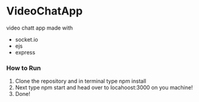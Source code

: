 # VideoChatApp
video chatt app made with 
* socket.io 
* ejs
* express

### How to Run
1. Clone the repository and in terminal type npm install
2. Next type npm start and head over to locahoost:3000 on you machine!
3. Done!
